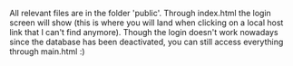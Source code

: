 All relevant files are in the folder 'public'.
Through index.html the login screen will show (this is where you will land when clicking on a local host link that I can't find anymore).
Though the login doesn't work nowadays since the database has been deactivated, you can still access everything through main.html :)


